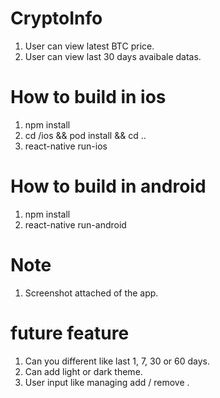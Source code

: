# CryptoInfo
1. User can view latest BTC price.
2. User can view last 30 days avaibale datas.

# How to build in ios
1. npm install
2. cd /ios && pod install && cd ..
3. react-native run-ios

# How to build in android
1. npm install
2. react-native run-android

# Note
1. Screenshot attached of the app.

# future feature
1. Can you different like last 1, 7, 30 or 60 days.
2. Can add light or dark theme.
3. User input like managing add / remove .

